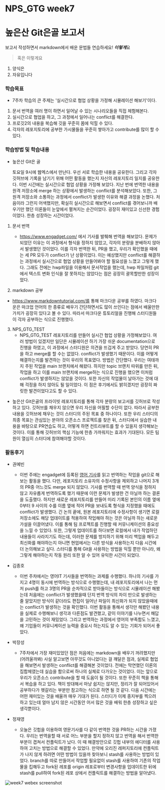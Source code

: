 # NPS_GTG week7

# 높은산 Git은골 보고서

보고서 작성하면서 markdown에서 배운 문법들 연습하세요! ***이렇게***요 

>  혹은 이렇게요
1. 양식은
2. 자유입니다

### 학습목표

- 7주차 학습의 큰 주제는 '실시간으로 협업 상황을 가정해 시뮬레이션 해보기'이다.

1. 문서 번역을 여러 명이 하면서 일어날 수 있는 시나리오들을 직접 체험해본다.
2. 실시간으로 협업을 하고, 그 과정에서 일어나는 conflict를 해결한다.
3. 프로깃2의 내용을 복습해 깃을 꾸준히 몸에 익힐 수 있다.
4. 각자의 레포지토리에 공부한 가시물들을 꾸준히 쌓아가고 contribute를 많이 할 수 있다.

### 학습방법 및 학습내용

- 높은산 Git은 골  

  토요일 9시에 웹엑스에서 만난다. 우선 서로 학습한 내용을 공유한다. 그리고 각자 깃허브에 기록을 남기기 위해 어떤 활동을 했는지 자신의 레포지토리 일지를 공유한다. 이번 시간에는 실시간으로 협업 상황을 가정해 보았다. 지난 번에 번역한 내용을 원격 저장소에 merge 하는 상황에서 발생하는 conflict를 분석해보았다. 또한, 그 원격 저장소와 소통하는 과정에서 conflict가 발생한 이유와 해결 과정을 논했다. 처음이라 그런지 어색했지만, 확실히 실시간으로 해보면서 conflict를 겪어보니까 배우기만 했던 이론들이 눈앞에서 펼쳐지는 순간이었다. 굉장히 재미있고 신선한 경험이었다. 한층 성장하는 시간이었다.

1. 문서 번역
   * https://www.engadget.com/ 에서 기사를 발췌해 번역을 해보았다. 문제가 되었던 이유는 이 과정에서 형식을 정하지 않았고, 각자의 분량을 분배하지 않아서 발생했던 것이었다. 이를 각자 번역한 뒤, PR을 했고, 우리가 확인했을 때에는 세 PR 모두가 conflict가 난 상황이었다. 이는 예상했지만 conflict를 해결하는 과정에서 실시간으로 협업 상황을 만들어봐야 할 필요성을 느꼈고 그렇게 했다. 그래도 전에는 hwp파일을 이용해서 문서작업을 했는데, hwp 파일처럼 git에서 텍스트 변화 인식을 잘 못하지는 않았다는 점은 굉장히 괄목할만한 성장이었다. 

2.  markdown 공부
   * https://www.markdowntutorial.com/를 통해 마크다운 공부를 하였다. 마크다운은 마크업 언어의 한 종류로 배우기 간단하면서도 많이 쓰인다는 점에서 배울만한 가치가 굉장히 있다고 볼 수 있다. 따라서 마크다운 튜토리얼을 진행해 스터디원들이 각자 공부하는 식으로 진행했다.

3. NPS_GTG_TEST 
   * NPS_GTG_TEST 레포지토리를 만들어 실시간 협업 상황을 가정해보았다. 여러 방법이 있겠지만 일단은 시뮬레이션 하기 가장 쉬운 documentation으로 진행을 하였고, 이 과정에서 스터디원은 의견을 뜨겁게 주고 받았다. 당연히 PR을 하고 merge를 할 수는 없었다. conflict가 발생했기 때문이다. 이를 어떻게 해결하는지를 발견하는 것이 우리의 목표였다. 방법은 간단했다. 우리는 여태까지 주된 작업을 main 브랜치에서 해왔다. 하지만 topic 브랜치 따위를 만든 뒤, 작업을 하고 이를 main 브랜치에 merge하는 식으로 진행을 했으면 이처럼 conflict가 발생하지는 않았을 것이다. 또한 자신의 작업물이 날아가는 것에 대해 걱정을 하지 않아도 될 일이었다. 이 점은 후기에서도 밝히겠지만 굉장히 짜릿한 발견이었다고도 할 수 있다.

* 높은산 Git은골의 프라이빗 레포지토리를 통해 각자 분량의 보고서를 깃허브로 작성하고 있다. 깃허브를 채우지 않으면 우리 자신을 어필할 수단이 없다. 따라서 공부한 내용을 깃허브에 채우는 것이 스터디의 주된 목표 중 하나이다. 또한 우리 스터디의 최종 목표는 관심있는 분야의 오픈소스 프로젝트를 찾은 뒤, 스터디에서 실습한 내용을 바탕으로 PR연습도 하고, 어떻게 하면 컨트리뷰트를 할 수 있을지 생각해보는 것이다. 이를 통해 깃허브의 핵심 기능에 한층 가까워지는 효과가 기대된다. 모든 팀원이 열심히 스터디에 참여해야할 것이다.

### 활동후기

* 권예빈
  * 이번 주에는 engadget에 등록된 [영어 기사](https://www.engadget.com/mark-zuckerberg-oculus-quest-pro-vr-headset-164646103.html?guccounter=1)를 읽고 번역하는 작업을 git으로 해보는 활동을 했다. 
   다만, 레포지토리 소유자의 수정사항을 제외하고 나머지 3개의 PR중 어느것도 merge 되지 않았다. 기사를 번역할 때 번역 양식을 정하지 않고 자유롭게 번역하도록 했기 때문에 이런 문제가 발생한 건 아닐까 하는 결론을 도출했다. 하지만 새로운 레포지토리를 만들어 미리 기록된 본인의 이름 옆에 0부터 9 사이의 수를 이름 옆에 적어 PR을 보내도록 형식을 지정했을 때에도 conflict가 발생했다.
   긴 논의 끝에, 원본 레포지토리에 수정사항이 생기면 로컬 저장소에도 해당 업데이트를 적용하여 작업해야 하는 것은 아닐까 하는 새로운 가설을 이끌어냈다. 이를 통해 팀 프로젝트를 진행할 때 커뮤니케이션의 중요성을 느낄 수 있었다. 
    또한, 그렇게 업데이트를 하다보면 로컬에서 내가 작업하던 내용들이 사라지기도 하는데, 이러한 문제를 방지하기 위해 미리 백업을 해두고 최신화를 해야하는지 아니면 현업에서는 다른 방식을 사용하는지 다음 시간에  더 논의해보고 싶다. 스터디를 통해 Git을 사용하는 방법을 익힐 뿐만 아니라, 왜 그렇게 해야하는지 작동 원리 또한 알 수 있어 유익한 시간이 되었다.

* 김종호
  * 이번 주차에서는 영어IT 기사들을 번역하는 과제를 수행했다. 하나의 기사를 가지고 4명이 동시에 번역하는 방식으로 수행했는데, 내 레포지토리에서 나는 먼저 push를 하고 3명의 PR을 순차적으로 받아들이는 방식으로 시뮬레이션 해봤는데 처음에는 conflict가 발생했을때 단지 번역 방식의 차이 만으로 발생하는 줄 알았지만 방식이 같더라도 편집이 일어난 파일이 최신화가 되지 않았을때에는 conflict가 발생하는 것을 확인했다. 이번 활동을 통해서 생각만 해봤던 내용을 실제로 수행해보니 생각과 다른점도 발견했고, 같이 이야기를 나누면서 해답을 고민하는 것이 재밌었다. 그리고 번역하는 과정에서 영어의 부족함도 느꼈고, 왜 기업들이 커뮤니케이션 능력을 중요시 하는지도 알 수 있는 기회가 되어서 좋았다.
* 박장성
  * 7주차에서 가장 재미있었던 점은 처음에는 markdown을 배우기 꺼려했지만 (어려울까봐) 사실 알고보면 아무것도 아니었다는 걸 꺠달은 점과, 실제로 협업을 해보면서 발생하는 conflict를 해결해본 것이었다. 전에는 막연했던 이론의 집합체였는데 실습을 함으로써  하나의 실체로 다가오는 것이었다. 이는 앞으로 우리가 오픈소스 contribute을 할 때 도움이 될 것이다. 또한 꾸준히 책을 통해서 복습을 하고 있다. 책이 방대해서 마냥 쉽지는 않지만, 정리가 잘 되어있어서 공부하다가 헷갈리는 부분만 참고하는 식으로 하면 될 것 같다. 다음 시간에는 어떤 재미있는 것을 배울까 매우 기대가 된다. 스터디가 이제 종지부를 찍으려 하고 있는데 얼마 남지 않은 시간동안 어서 많은 것을 배워 한층 성장하고 싶은 생각뿐이다. 
* 정재영
  * 오늘은 깃헙을 이용하여 영문기사를 다 같이 번역한 것을 PR하는 시간을 가졌다. 우리는 번역을할 때 서로 어느 부분을 할지 정하지 않고 번역을 해서 번역한 부분이 겹쳐서 컨플릭트가 났다. 이 때 해결방안으로 깃헙 내부의 에디터를 사용하여 고치는 방법으로 해결할 수 있었다. 만약에 오리진 레퍼지토리에 컨플릭트가 나지 않게 하려면 어떤 방법이 있을까 찾아보니 stash를 사용하는 방법이 있었다. branch를 따로 만들어서 작업할 필요없이 stash를 사용하여 기존의 작업물을 킵해두고 fork된 레포를 origin 레포로부터 변경사항을 업데이트한 뒤에 stash를 pull하여 fork된 레포 상에서 컨플릭트를 해결하는 방법을 알아냈다. 

![week7 webex screenshot](https://user-images.githubusercontent.com/77620538/118385224-29326080-b648-11eb-8e22-1de3f9ef6b0f.png)
